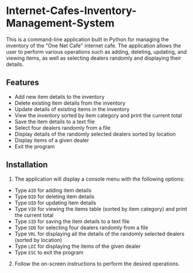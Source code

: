 # Internet-Cafes-Inventory-Management-System

This is a command-line application built in Python for managing the inventory of the "One Net Cafe" internet cafe. The application allows the user to perform various operations such as adding, deleting, updating, and viewing items, as well as selecting dealers randomly and displaying their details.

## Features

- Add new item details to the inventory
- Delete existing item details from the inventory
- Update details of existing items in the inventory
- View the inventory sorted by item category and print the current total
- Save the item details to a text file
- Select four dealers randomly from a file
- Display details of the randomly selected dealers sorted by location
- Display items of a given dealer
- Exit the program

## Installation

1.  The application will display a console menu with the following options:

- Type `AID` for adding item details
- Type `DID` for deleting item details
- Type `UID` for updating item details
- Type `VID` for viewing the items table (sorted by item category) and print the current total
- Type `SID` for saving the item details to a text file
- Type `SDD` for selecting four dealers randomly from a file
- Type `VRL` for displaying all the details of the randomly selected dealers (sorted by location)
- Type `LDI` for displaying the items of the given dealer
- Type `ESC` to exit the program

2. Follow the on-screen instructions to perform the desired operations.
